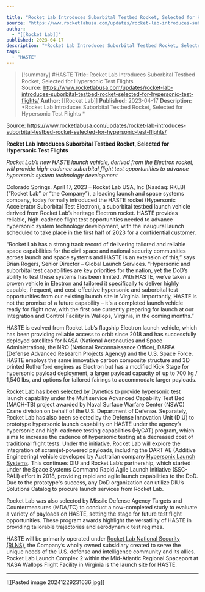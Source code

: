 ```yaml
---

title: "Rocket Lab Introduces Suborbital Testbed Rocket, Selected for Hypersonic Test Flights   "
source: "https://www.rocketlabusa.com/updates/rocket-lab-introduces-suborbital-testbed-rocket-selected-for-hypersonic-test-flights/"
author:
  - "[[Rocket Lab]]"
published: 2023-04-17
description: "*Rocket Lab Introduces Suborbital Testbed Rocket, Selected for Hypersonic Test Flights *"
tags:
  - "HASTE"
---
```

>[!summary]
#HASTE
**Title:** Rocket Lab Introduces Suborbital Testbed Rocket, Selected for Hypersonic Test Flights   
**Source:** https://www.rocketlabusa.com/updates/rocket-lab-introduces-suborbital-testbed-rocket-selected-for-hypersonic-test-flights/
**Author:** [[Rocket Lab]]
**Published:** 2023-04-17
**Description:** *Rocket Lab Introduces Suborbital Testbed Rocket, Selected for Hypersonic Test Flights *

Source: https://www.rocketlabusa.com/updates/rocket-lab-introduces-suborbital-testbed-rocket-selected-for-hypersonic-test-flights/

**Rocket Lab Introduces Suborbital Testbed Rocket, Selected for Hypersonic Test Flights** 

*Rocket Lab’s new HASTE launch vehicle, derived from the Electron rocket, will provide high-cadence suborbital flight test opportunities to advance hypersonic system technology development*

Colorado Springs. April 17, 2023 – Rocket Lab USA, Inc (Nasdaq: RKLB) (“Rocket Lab” or “the Company”), a leading launch and space systems company, today formally introduced the HASTE rocket (Hypersonic Accelerator Suborbital Test Electron), a suborbital testbed launch vehicle derived from Rocket Lab’s heritage Electron rocket. HASTE provides reliable, high-cadence flight test opportunities needed to advance hypersonic system technology development, with the inaugural launch scheduled to take place in the first half of 2023 for a confidential customer.

“Rocket Lab has a strong track record of delivering tailored and reliable space capabilities for the civil space and national security communities across launch and space systems and HASTE is an extension of this,” says Brian Rogers, Senior Director – Global Launch Services. “Hypersonic and suborbital test capabilities are key priorities for the nation, yet the DoD’s ability to test these systems has been limited. With HASTE, we’ve taken a proven vehicle in Electron and tailored it specifically to deliver highly capable, frequent, and cost-effective hypersonic and suborbital test opportunities from our existing launch site in Virginia. Importantly, HASTE is not the promise of a future capability – it's a completed launch vehicle ready for flight now, with the first one currently preparing for launch at our Integration and Control Facility in Wallops, Virginia, in the coming months.” 

HASTE is evolved from Rocket Lab’s flagship Electron launch vehicle, which has been providing reliable access to orbit since 2018 and has successfully deployed satellites for NASA (National Aeronautics and Space Administration), the NRO (National Reconnaissance Office), DARPA (Defense Advanced Research Projects Agency) and the U.S. Space Force. HASTE employs the same innovative carbon composite structure and 3D printed Rutherford engines as Electron but has a modified Kick Stage for hypersonic payload deployment, a larger payload capacity of up to 700 kg / 1,540 lbs, and options for tailored fairings to accommodate larger payloads.

[Rocket Lab has been selected by Dynetics](https://www.prnewswire.com/news-releases/dynetics-awarded-new-contract-to-increase-hypersonic-flight-testing-tempo-301654753.html) to provide hypersonic test launch capability under the Multiservice Advanced Capability Test Bed (MACH-TB) project awarded by Naval Surface Warfare Center (NSWC) Crane division on behalf of the U.S. Department of Defense. Separately, Rocket Lab has also been selected by the Defense Innovation Unit (DIU) to prototype hypersonic launch capability on HASTE under the agency’s hypersonic and high-cadence testing capabilities (HyCAT) program, which aims to increase the cadence of hypersonic testing at a decreased cost of traditional flight tests. Under the initiative, Rocket Lab will explore the integration of scramjet-powered payloads, including the DART AE (Additive Engineering) vehicle developed by Australian company [Hypersonix Launch Systems](https://www.hypersonix.com/hypersonix-selected-by-us-defense-innovation-unit-diu-for-test-vehicle/). This continues DIU and Rocket Lab’s partnership, which started under the Space Systems Command Rapid Agile Launch Initiative (SSC-RALI) effort in 2018, providing rapid and agile launch capabilities to the DoD. Due to the prototype's success, any DoD organization can utilize DIU’s Solutions Catalog to procure launch services from Rocket Lab. 

Rocket Lab was also selected by Missile Defense Agency Targets and Countermeasures (MDA/TC) to conduct a now-completed study to evaluate a variety of payloads on HASTE, setting the stage for future test flight opportunities. These program awards highlight the versatility of HASTE in providing tailorable trajectories and aerodynamic test regimes.

HASTE will be primarily operated under [Rocket Lab National Security (RLNS)](https://www.rocketlabusa.com/updates/rocket-lab-introduces-dedicated-national-security-subsidiary/), the Company’s wholly owned subsidiary created to serve the unique needs of the U.S. defense and intelligence community and its allies. Rocket Lab Launch Complex 2 within the Mid-Atlantic Regional Spaceport at NASA Wallops Flight Facility in Virginia is the launch site for HASTE.

---

![[Pasted image 20241229231636.jpg]]